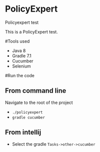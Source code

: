 # PolicyExpert
Policyexpert test

This is a PolicyExpert test. 

#Tools used
* Java 8
* Gradle 7.1
* Cucumber
* Selenium

#Run the code
## From command line
Navigate to the root of the project
* `./policyexpert` 
* `gradle cucumber`

## From intellij
* Select the gradle `Tasks->other->cucumber`
